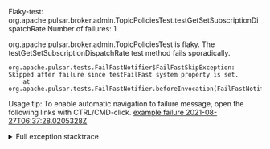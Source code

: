         
Flaky-test: org.apache.pulsar.broker.admin.TopicPoliciesTest.testGetSetSubscriptionDispatchRate
Number of failures: 1

org.apache.pulsar.broker.admin.TopicPoliciesTest is flaky. The testGetSetSubscriptionDispatchRate test method fails sporadically.

```
org.apache.pulsar.tests.FailFastNotifier$FailFastSkipException: Skipped after failure since testFailFast system property is set.
	at org.apache.pulsar.tests.FailFastNotifier.beforeInvocation(FailFastNotifier.java:88)

```

Usage tip: To enable automatic navigation to failure message, open the following links with CTRL/CMD-click.
[example failure 2021-08-27T06:37:28.0205328Z](https://github.com/apache/pulsar/runs/3440411059?check_suite_focus=true#step:9:1239)


<details>
<summary>Full exception stacktrace</summary>
<code><pre>
org.apache.pulsar.tests.FailFastNotifier$FailFastSkipException: Skipped after failure since testFailFast system property is set.
	at org.apache.pulsar.tests.FailFastNotifier.beforeInvocation(FailFastNotifier.java:88)

</pre></code>
</details>

